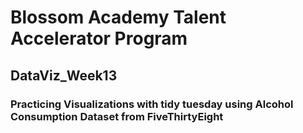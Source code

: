 # Blossom Academy Talent Accelerator Program
## DataViz_Week13
### Practicing Visualizations with tidy tuesday using Alcohol Consumption Dataset from FiveThirtyEight
